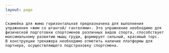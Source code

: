```yaml
---
layout: page
---
```

    Скамейка для жима горизонтальная предназначена для выполнения упражнения «жим со штангой/ гантелями». Это упражнение необходимо для физической подготовки спортсменов различных видов спорта, способствует максимальному развитию мышц груди, формирует сильный, красивый торс.
    В конструкции тренажера необходимо отметить наличие платформы для партнера, осуществляющего подстраховку спортсмена.


 
